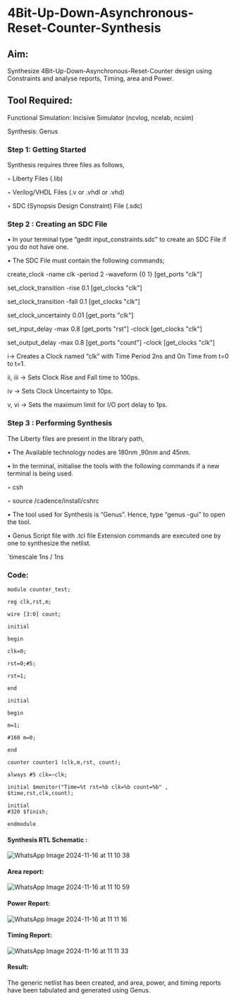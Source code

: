 # 4Bit-Up-Down-Asynchronous-Reset-Counter-Synthesis

## Aim:

Synthesize 4Bit-Up-Down-Asynchronous-Reset-Counter design using Constraints and analyse reports, Timing, area and Power.

## Tool Required:

Functional Simulation: Incisive Simulator (ncvlog, ncelab, ncsim)

Synthesis: Genus

### Step 1: Getting Started

Synthesis requires three files as follows,

◦ Liberty Files (.lib)

◦ Verilog/VHDL Files (.v or .vhdl or .vhd)

◦ SDC (Synopsis Design Constraint) File (.sdc)

 ### Step 2 : Creating an SDC File

•	In your terminal type “gedit input_constraints.sdc” to create an SDC File if you do not have one.

•	The SDC File must contain the following commands;

create_clock -name clk -period 2 -waveform {0 1} [get_ports "clk"]

set_clock_transition -rise 0.1 [get_clocks "clk"]

set_clock_transition -fall 0.1 [get_clocks "clk"]

set_clock_uncertainty 0.01 [get_ports "clk"]

set_input_delay -max 0.8 [get_ports "rst"] -clock [get_clocks "clk"]

set_output_delay -max 0.8 [get_ports "count"] -clock [get_clocks "clk"]

i→ Creates a Clock named “clk” with Time Period 2ns and On Time from t=0 to t=1.

ii, iii → Sets Clock Rise and Fall time to 100ps.

iv → Sets Clock Uncertainty to 10ps.

v, vi → Sets the maximum limit for I/O port delay to 1ps.

### Step 3 : Performing Synthesis

The Liberty files are present in the library path,

• The Available technology nodes are 180nm ,90nm and 45nm.

• In the terminal, initialise the tools with the following commands if a new terminal is being
used.

◦ csh

◦ source /cadence/install/cshrc

• The tool used for Synthesis is “Genus”. Hence, type “genus -gui” to open the tool.

• Genus Script file with .tcl file Extension commands are executed one by one to synthesize the netlist.

`timescale 1ns / 1ns
### Code:
```
module counter_test;

reg clk,rst,m;

wire [3:0] count;

initial

begin

clk=0;

rst=0;#5;

rst=1;

end

initial

begin

m=1;

#160 m=0;

end

counter counter1 (clk,m,rst, count);

always #5 clk=~clk;
 
initial $monitor("Time=%t rst=%b clk=%b count=%b" , $time,rst,clk,count);

initial
#320 $finish;

endmodule
```
#### Synthesis RTL Schematic :
![WhatsApp Image 2024-11-16 at 11 10 38](https://github.com/user-attachments/assets/319bfb2f-847a-4c5c-9fe5-b31ab7462bb1)
#### Area report:
![WhatsApp Image 2024-11-16 at 11 10 59](https://github.com/user-attachments/assets/b42e634d-5774-4f7e-9f61-85cc58a20c98)
#### Power Report:
![WhatsApp Image 2024-11-16 at 11 11 16](https://github.com/user-attachments/assets/f991e9e0-1722-4809-a82c-45c3acb30119)
#### Timing Report: 
![WhatsApp Image 2024-11-16 at 11 11 33](https://github.com/user-attachments/assets/70d212e7-8707-4a3c-b31d-1ce09244046e)
#### Result: 

The generic netlist has been created, and area, power, and timing reports have been tabulated and generated using Genus.






